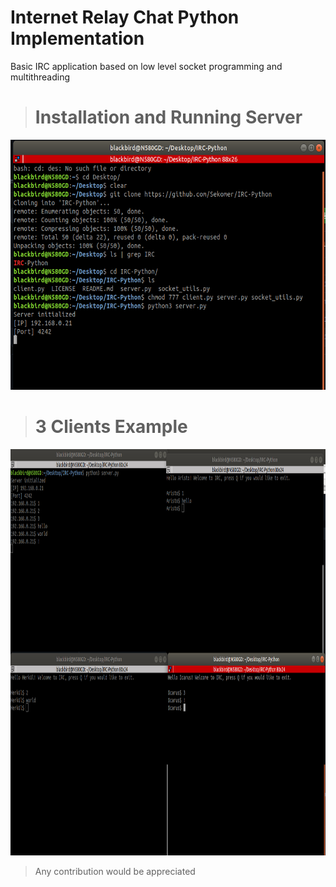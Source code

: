 # Internet Relay Chat Python Implementation 

Basic IRC application based on low level socket programming and multithreading


> # Installation and Running Server
<img src="./img/0.png" width="600" height="400" />

># 3 Clients Example 
<img src="./img/1.png" width="900" height="650" />


> Any contribution would be appreciated
